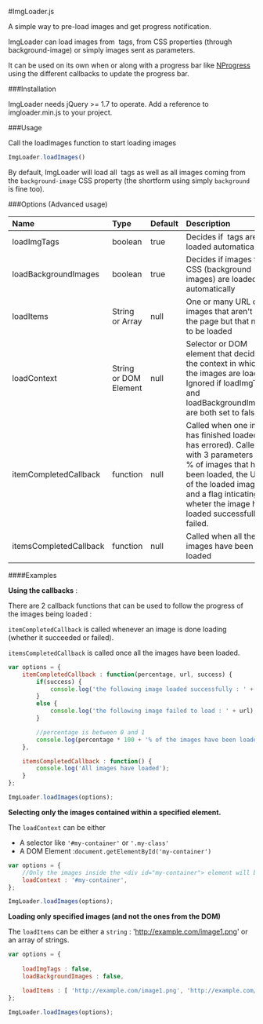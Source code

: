 #ImgLoader.js

A simple way to pre-load images and get progress notification.

ImgLoader can load images from <img> tags, from CSS properties (through background-image) or simply images sent as parameters.

It can be used on its own when or along with a progress bar like [NProgress](https://github.com/rstacruz/nprogress) using the different callbacks to update the progress bar.

###Installation

ImgLoader needs jQuery >= 1.7 to operate. Add a reference to imgloader.min.js to your project.

###Usage

Call the loadImages function to start loading images

```javascript
ImgLoader.loadImages()
```

By default, ImgLoader will load all <img> tags as well as all images coming from the ```background-image``` CSS property (the shortform using simply ```background``` is fine too).

###Options (Advanced usage)

| Name         | Type           | Default      | Description   |
| :------------|:---------------|:-------------|:--------------|
| loadImgTags  | boolean        | true         | Decides if <img> tags are loaded automatically |
| loadBackgroundImages | boolean | true        | Decides if images from CSS (background images) are loaded automatically |
| loadItems    | String or Array | null        | One or many URL of images that aren't on the page but that need to be loaded |
| loadContext  | String or DOM Element | null  | Selector or DOM element that decides the context in which the images are loaded. Ignored if loadImgTags and loadBackgroundImages are both set to false |
| itemCompletedCallback | function | null      | Called when one image has finished loaded (or has errored). Called with 3 parameters : the % of images that have been loaded, the URL of the loaded image and a flag inticating wheter the image has loaded successfully or failed. |
| itemsCompletedCallback | function | null     | Called when all the images have been loaded |

####Examples

**Using the callbacks** : 

There are 2 callback functions that can be used to follow the progress of the images being loaded : 

```itemCompletedCallback``` is called whenever an image is done loading (whether it succeeded or failed).

```itemsCompletedCallback``` is called once all the images have been loaded.

```javascript
var options = {
    itemCompletedCallback : function(percentage, url, success) {
        if(success) {
            console.log('the following image loaded successfully : ' + url);
        }
        else {
            console.log('the following image failed to load : ' + url);
        }

        //percentage is between 0 and 1
        console.log(percentage * 100 + '% of the images have been loaded');
    },

    itemsCompletedCallback : function() {
        console.log('All images have loaded');
    }
};

ImgLoader.loadImages(options);
```

**Selecting only the images contained within a specified element.**

The ```loadContext``` can be either 
- A selector like ```'#my-container'``` or ```'.my-class'```
- A DOM Element :```document.getElementById('my-container')```

```javascript
var options = {
    //Only the images inside the <div id="my-container"> element will be loaded
    loadContext : '#my-container',
};

ImgLoader.loadImages(options);
```

**Loading only specified images (and not the ones from the DOM)**

The ```loadItems``` can be either a ```string``` : 'http://example.com/image1.png' or an array of strings.

```javascript
var options = {
    
    loadImgTags : false,
    loadBackgroundImages : false,

    loadItems : [ 'http://example.com/image1.png', 'http://example.com/image2.png', 'http://example.com/image3.png']
};

ImgLoader.loadImages(options);
```